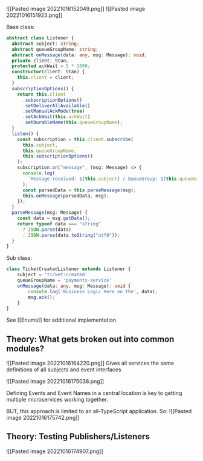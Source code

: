 ![[Pasted image 20221016152049.png]]
![[Pasted image 20221016151923.png]]

Base class:
```typescript
abstract class Listener {
  abstract subject: string;
  abstract queueGroupName: string;
  abstract onMessage(data: any, msg: Message): void;
  private client: Stan;
  protected ackWait = 5 * 1000;
  constructor(client: Stan) {
    this.client = client;
  }
  subscriptionOptions() {
    return this.client
      .subscriptionOptions()
      .setDeliverAllAvailable()
      .setManualAckMode(true)
      .setAckWait(this.ackWait)
      .setDurableName(this.queueGroupName);
  }
  listen() {
    const subscription = this.client.subscribe(
      this.subject,
      this.queueGroupName,
      this.subscriptionOptions()
    );
    subscription.on("message", (msg: Message) => {
      console.log(
        `Message received: ${this.subject} / QueueGroup: ${this.queueGroupName}`
      );
      const parsedData = this.parseMessage(msg);
      this.onMessage(parsedData, msg);
    });
  }
  parseMessage(msg: Message) {
    const data = msg.getData();
    return typeof data === "string"
      ? JSON.parse(data)
      : JSON.parse(data.toString("utf8"));
  }
}
```

Sub class:
``` typescript
class TicketCreatedListener extends Listener {
    subject = 'ticket:created'
    queueGroupName = 'payments-service'
    onMessage(data: any, msg: Message): void {
        console.log('Business Logic Here on the', data);
        msg.ack();
    }
}

```

See [[Enums]] for additional implementation

## Theory: What gets broken out into common modules?

![[Pasted image 20221016164220.png]]
Gives all services the same definitions of all subjects and event interfaces

![[Pasted image 20221016175038.png]]

Defining Events and Event Names in a central location is key to getting multiple microservices working together.

BUT, this approach is limited to an all-TypeScript application. So:
![[Pasted image 20221016175742.png]]



## Theory:  Testing Publishers/Listeners

![[Pasted image 20221016174907.png]]